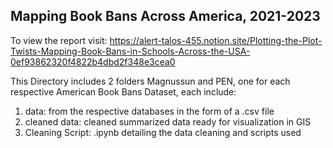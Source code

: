 ## Mapping Book Bans Across America, 2021-2023

To view the report visit: https://alert-talos-455.notion.site/Plotting-the-Plot-Twists-Mapping-Book-Bans-in-Schools-Across-the-USA-0ef93862320f4822b4dbd2f348e3cea0


This Directory includes 2 folders Magnussun and PEN, one for each respective American Book Bans Dataset, each include: 
1. data: from the respective databases in the form of a .csv file
2. cleaned data: cleaned summarized data ready for visualization in GIS
3. Cleaning Script: .ipynb detailing the data cleaning and scripts used 
